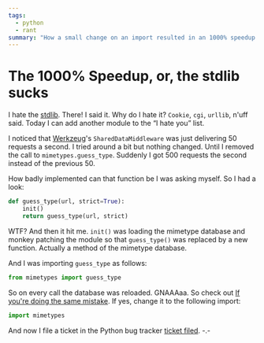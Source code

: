 ```yaml
---
tags:
  - python
  - rant
summary: "How a small change on an import resulted in an 1000% speedup."
---
```


# The 1000% Speedup, or, the stdlib sucks

I hate the [stdlib](http://docs.python.org/dev/library). There! I said
it. Why do I hate it? `Cookie`, `cgi`, `urllib`, n'uff said. Today I can
add another module to the “I hate you” list.

I noticed that [Werkzeug](http://werkzeug.pocoo.org/)'s
`SharedDataMiddleware` was just delivering 50 requests a second. I tried
around a bit but nothing changed. Until I removed the call to
`mimetypes.guess_type`. Suddenly I got 500 requests the second instead
of the previous 50.

How badly implemented can that function be I was asking myself.  So I
had a look:

```python
def guess_type(url, strict=True):
    init()
    return guess_type(url, strict)
```

WTF? And then it hit me. `init()` was loading the mimetype database and
monkey patching the module so that `guess_type()` was replaced by a new
function. Actually a method of the mimetype database.

And I was importing `guess_type` as follows:

```python
from mimetypes import guess_type
```

So on every call the database was reloaded.  GNAAAaa.  So check out [If
you're doing the same mistake](http://www.google.com/codesearch?hl=en&sa=N&q=%22from+mimetypes+import+guess_type%22).
If yes, change it to the following import:

```python
import mimetypes
```

And now I file a ticket in the Python bug tracker [ticket filed](http://bugs.python.org/issue5401). -.-
